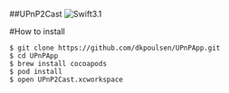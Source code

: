 ##UPnP2Cast
![Swift3.1](https://camo.githubusercontent.com/496796027d56b4ce94ab157093e122c4e28151d0/68747470733a2f2f696d672e736869656c64732e696f2f62616467652f53776966742d332e312d6f72616e67652e737667)

#How to install
```
$ git clone https://github.com/dkpoulsen/UPnPApp.git
$ cd UPnPApp
$ brew install cocoapods
$ pod install
$ open UPnP2Cast.xcworkspace
```
